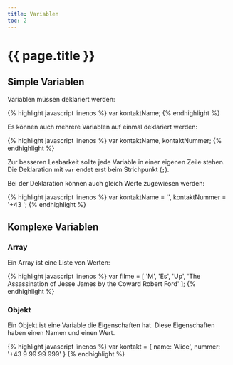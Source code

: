 ```yaml
---
title: Variablen
toc: 2
---
```

# {{ page.title }}

## Simple Variablen

Variablen müssen deklariert werden:

{% highlight javascript linenos %}
var kontaktName;
{% endhighlight %}

Es können auch mehrere Variablen auf einmal deklariert werden:

{% highlight javascript linenos %}
var kontaktName,
    kontaktNummer;
{% endhighlight %}

Zur besseren Lesbarkeit sollte jede Variable in einer eigenen Zeile stehen. Die Deklaration mit `var` endet erst beim Strichpunkt (`;`).

Bei der Deklaration können auch gleich Werte zugewiesen werden:

{% highlight javascript linenos %}
var kontaktName = '',
    kontaktNummer = '+43 ';
{% endhighlight %}

## Komplexe Variablen

### Array

Ein Array ist eine Liste von Werten:

{% highlight javascript linenos %}
var filme = [
    'M',
    'Es',
    'Up',
    'The Assassination of Jesse James by the Coward Robert Ford'
];
{% endhighlight %}

### Objekt

Ein Objekt ist eine Variable die Eigenschaften hat. Diese Eigenschaften haben einen Namen und einen Wert.

{% highlight javascript linenos %}
var kontakt = {
    name: 'Alice',
    nummer: '+43 9 99 99 999'
}
{% endhighlight %}


